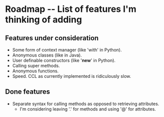 Roadmap -- List of features I'm thinking of adding
==================================================

Features under consideration
----------------------------

* Some form of context manager (like 'with' in Python).
* Anonymous classes (like in Java).
* User definable constructors (like '__new__' in Python).
* Calling super methods.
* Anonymous functions.
* Speed. CCL as currently implemented is ridiculously slow.

Done features
-------------

* Separate syntax for calling methods as opposed to retrieving attributes.
  * I'm considering leaving '.' for methods and using '@' for attributes.
